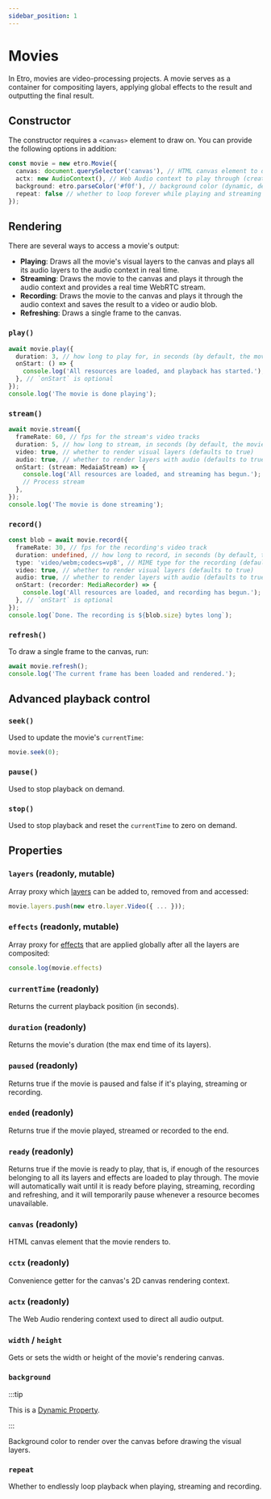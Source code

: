 ```yaml
---
sidebar_position: 1
---
```


# Movies

In Etro, movies are video-processing projects. A movie serves as a container for compositing layers, applying global effects to the result and outputting the final result.

## Constructor

The constructor requires a `<canvas>` element to draw on. You can provide the following options in addition:

```ts
const movie = new etro.Movie({
  canvas: document.querySelector('canvas'), // HTML canvas element to draw on
  actx: new AudioContext(), // Web Audio context to play through (creates a new context with default settings if omitted)
  background: etro.parseColor('#f0f'), // background color (dynamic, defaults to black)
  repeat: false // whether to loop forever while playing and streaming (defaults to false)
});
```

## Rendering

There are several ways to access a movie's output:
- **Playing**: Draws all the movie's visual layers to the canvas and plays all its audio layers to the audio context in real time.
- **Streaming**: Draws the movie to the canvas and plays it through the audio context and provides a real time WebRTC stream.
- **Recording**: Draws the movie to the canvas and plays it through the audio context and saves the result to a video or audio blob.
- **Refreshing**: Draws a single frame to the canvas.

### `play()`

```ts
await movie.play({
  duration: 3, // how long to play for, in seconds (by default, the movie will play to the end)
  onStart: () => {
    console.log('All resources are loaded, and playback has started.');
  }, // `onStart` is optional
});
console.log('The movie is done playing');
```

### `stream()`

```ts
await movie.stream({
  frameRate: 60, // fps for the stream's video tracks
  duration: 5, // how long to stream, in seconds (by default, the movie will stream to the end)
  video: true, // whether to render visual layers (defaults to true)
  audio: true, // whether to render layers with audio (defaults to true)
  onStart: (stream: MedaiaStream) => {
    console.log('All resources are loaded, and streaming has begun.');
    // Process stream
  },
});
console.log('The movie is done streaming');
```

### `record()`

```ts
const blob = await movie.record({
  frameRate: 30, // fps for the recording's video track
  duration: undefined, // how long to record, in seconds (by default, the movie will record to the end)
  type: 'video/webm;codecs=vp8', // MIME type for the recording (defaults to 'video/webm')
  video: true, // whether to render visual layers (defaults to true)
  audio: true, // whether to render layers with audio (defaults to true)
  onStart: (recorder: MediaRecorder) => {
    console.log('All resources are loaded, and recording has begun.');
  }, // `onStart` is optional
});
console.log(`Done. The recording is ${blob.size} bytes long`);
```

### `refresh()`

To draw a single frame to the canvas, run:

```ts
await movie.refresh();
console.log('The current frame has been loaded and rendered.');
```

## Advanced playback control

### `seek()`

Used to update the movie's `currentTime`:

```ts
movie.seek(0);
```

### `pause()`

Used to stop playback on demand.

### `stop()`

Used to stop playback and reset the `currentTime` to zero on demand.

## Properties

### `layers` (readonly, mutable)

Array proxy which [layers](../category/layers) can be added to, removed from and accessed:

```ts
movie.layers.push(new etro.layer.Video({ ... }));
```

### `effects` (readonly, mutable)

Array proxy for [effects](../category/effects) that are applied globally after all the layers are composited:

```ts
console.log(movie.effects)
```

### `currentTime` (readonly)

Returns the current playback position (in seconds).

### `duration` (readonly)

Returns the movie's duration (the max end time of its layers).

### `paused` (readonly)

Returns true if the movie is paused and false if it's playing, streaming or recording.

### `ended` (readonly)

Returns true if the movie played, streamed or recorded to the end.

### `ready` (readonly)

Returns true if the movie is ready to play, that is, if enough of the resources belonging to all its layers and effects are loaded to play through. The movie will automatically wait until it is ready before playing, streaming, recording and refreshing, and it will temporarily pause whenever a resource becomes unavailable.

### `canvas` (readonly)

HTML canvas element that the movie renders to.

### `cctx` (readonly)

Convenience getter for the canvas's 2D canvas rendering context.

### `actx` (readonly)

The Web Audio rendering context used to direct all audio output.

### `width` / `height`

Gets or sets the width or height of the movie's rendering canvas.

### `background`

:::tip

This is a [Dynamic Property](dynamic-properties).

:::

Background color to render over the canvas before drawing the visual layers.

### `repeat`

Whether to endlessly loop playback when playing, streaming and recording.

